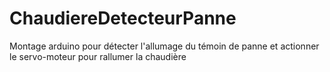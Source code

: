 # ChaudiereDetecteurPanne
Montage arduino pour  détecter l'allumage du témoin de panne et actionner le servo-moteur pour rallumer la chaudière
